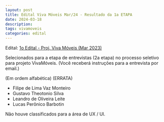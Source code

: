 ```yaml
---
layout: post
title: Edital Viva Móveis Mar/24 - Resultado da 1a ETAPA
date: 2024-03-18
description: 
tags: vivamoveis
categories: edital
---
```


Edital: [1o Edital - Proj. Viva Móveis (Mar 2023)](/editais/2024-03-10-vivamoveis-edital1/)


Selecionados para a etapa de entrevistas (2a etapa) no processo seletivo para projeto VivaMóveis. (Você receberá instruções para a entrevista por email.)

(Em ordem alfabética) (ERRATA)

- Filipe de Lima Vaz Monteiro
- Gustavo Theotonio Silva
- Leandro de Oliveira Leite
- Lucas Perônico Barbotin

Não houve classificados para a área de UX / UI.